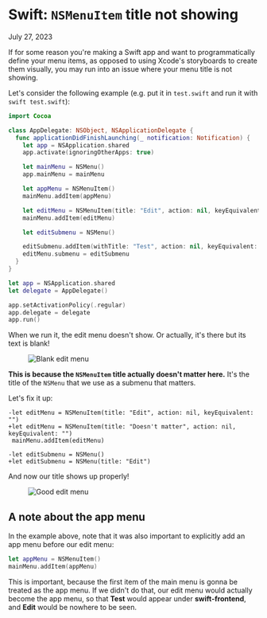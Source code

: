 # Swift: `NSMenuItem` title not showing
July 27, 2023

If for some reason you're making a Swift app and want to
programmatically define your menu items, as opposed to using Xcode's
storyboards to create them visually, you may run into an issue where
your menu title is not showing.

Let's consider the following example (e.g. put it in `test.swift` and
run it with `swift test.swift`):

```swift
import Cocoa

class AppDelegate: NSObject, NSApplicationDelegate {
  func applicationDidFinishLaunching(_ notification: Notification) {
    let app = NSApplication.shared
    app.activate(ignoringOtherApps: true)

    let mainMenu = NSMenu()
    app.mainMenu = mainMenu

    let appMenu = NSMenuItem()
    mainMenu.addItem(appMenu)

    let editMenu = NSMenuItem(title: "Edit", action: nil, keyEquivalent: "")
    mainMenu.addItem(editMenu)

    let editSubmenu = NSMenu()

    editSubmenu.addItem(withTitle: "Test", action: nil, keyEquivalent: "")
    editMenu.submenu = editSubmenu
  }
}

let app = NSApplication.shared
let delegate = AppDelegate()

app.setActivationPolicy(.regular)
app.delegate = delegate
app.run()
```

When we run it, the edit menu doesn't show. Or actually, it's there but
its text is blank!

<figure class="center">
  <img alt="Blank edit menu" srcset="../../img/2023/07/swift-edit-blank.png 2x">
</figure>

**This is because the `NSMenuItem` title actually doesn't matter here.**
It's the title of the `NSMenu` that we use as a submenu that matters.

Let's fix it up:

```diff:swift
-let editMenu = NSMenuItem(title: "Edit", action: nil, keyEquivalent: "")
+let editMenu = NSMenuItem(title: "Doesn't matter", action: nil, keyEquivalent: "")
 mainMenu.addItem(editMenu)

-let editSubmenu = NSMenu()
+let editSubmenu = NSMenu(title: "Edit")
```

And now our title shows up properly!

<figure class="center">
  <img alt="Good edit menu" srcset="../../img/2023/07/swift-edit-good.png 2x">
</figure>

## A note about the app menu

In the example above, note that it was also important to explicitly add
an app menu before our edit menu:

```swift
let appMenu = NSMenuItem()
mainMenu.addItem(appMenu)
```

This is important, because the first item of the main menu is gonna be
treated as the app menu. If we didn't do that, our edit menu would
actually become the app menu, so that **Test** would appear under
**swift-frontend**, and **Edit** would be nowhere to be seen.
